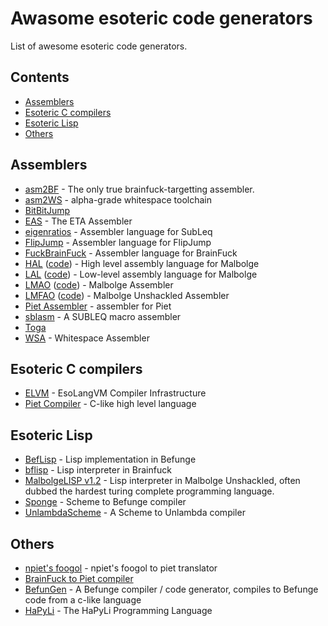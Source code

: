 # Awasome esoteric code generators
List of awesome esoteric code generators.

## Contents
* [Assemblers](#assemblers)
* [Esoteric C compilers](#esoteric-c-compilers)
* [Esoteric Lisp](#ssoteric-lisp)
* [Others](#others)

## Assemblers
* [asm2BF](https://github.com/kspalaiologos/asmbf) - The only true brainfuck-targetting assembler.
* [asm2WS](https://github.com/kspalaiologos/asm2ws) - alpha-grade whitespace toolchain
* [BitBitJump](https://github.com/esovm/BitBitJump)
* [EAS](http://www.miketaylor.org.uk/tech/eta/doc/easman.html) - The ETA Assembler
* [eigenratios](http://eigenratios.blogspot.com/2006/09/mark-ii-oisc-self-interpreter.html) - Assembler language for SubLeq
* [FlipJump](https://github.com/tomhea/flip-jump) - Assembler language for FlipJump
* [FuckBrainFuck](https://github.com/esovm/FuckBrainFuck) - Assembler language for BrainFuck
* [HAL](https://www.trs.cm.is.nagoya-u.ac.jp/projects/Malbolge/hal/hal-def.html.en) ([code](https://git.trs.css.i.nagoya-u.ac.jp/malbolge/ternary)) - High level assembly language for Malbolge
* [LAL](https://www.trs.cm.is.nagoya-u.ac.jp/projects/Malbolge/lal/lal-def.html.en) ([code](https://git.trs.css.i.nagoya-u.ac.jp/malbolge/lowass)) - Low-level assembly language for Malbolge
* [LMAO](https://lutter.cc/malbolge/assembler.html) ([code](https://github.com/esoteric-programmer/LMAO)) - Malbolge Assembler
* [LMFAO](https://lutter.cc/unshackled/assembler.html) ([code](https://github.com/esoteric-programmer/LMFAO)) - Malbolge Unshackled Assembler
* [Piet Assembler](https://www.toothycat.net/wiki/wiki.pl?MoonShadow/Piet) - assembler for Piet
* [sblasm](https://github.com/lawrencewoodman/sblasm) - A SUBLEQ macro assembler
* [Toga](https://github.com/esovm/toga)
* [WSA](https://github.com/helvm/wsa) - Whitespace Assembler
  
## Esoteric C compilers
* [ELVM](https://github.com/shinh/elvm/) - EsoLangVM Compiler Infrastructure
* [Piet Compiler](https://www.toothycat.net/wiki/wiki.pl?MoonShadow/Piet) - C-like high level language

## Esoteric Lisp
* [BefLisp](https://github.com/shinh/beflisp) - Lisp implementation in Befunge
* [bflisp](https://github.com/shinh/bflisp) - Lisp interpreter in Brainfuck
* [MalbolgeLISP v1.2](https://github.com/kspalaiologos/malbolge-lisp) - Lisp interpreter in Malbolge Unshackled, often dubbed the hardest turing complete programming language.
* [Sponge](http://cubonegro.orgfree.com/sponge/sponge.html) - Scheme to Befunge compiler
* [UnlambdaScheme](https://github.com/schani/unlambdascheme) - A Scheme to Unlambda compiler

## Others
 * [npiet's foogol](http://www.bertnase.de/npiet/npiet-foogol.html) - npiet's foogol to piet translator
 * [BrainFuck to Piet compiler](http://mamememo.blogspot.com/2009/10/piet-is-turing-complete.html)
 * [BefunGen](https://www.mikescher.de/programs/view/BefunUtils) - A Befunge compiler / code generator, compiles to Befunge code from a c-like language
 * [HaPyLi](https://github.com/wspace/cybis-hapyli) - The HaPyLi Programming Language

